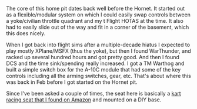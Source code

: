 The core of this home pit dates back well before the Hornet.  It started out as a flexible/modular system on which I
could easily swap controls between a yoke/civilian throttle quadrant and my t Flight HOTAS at the time.  It also had
to easily slide out of the way and fit in a corner of the basement, which this does nicely.

When I got back into flight sims after a multiple-decade hiatus I expected to play mostly XPlane/MSFX (thus the yoke), but then I found
WarThunder, and racked up several hundred hours and got pretty good.  And then I found DCS and the time sink/spending
really increased.  I got a TM Warthog and built a simple switch box for the A-10C module that had some of the key controls
including all the arming switches, gear, etc.  That's about where this was back in Feb before I got started on the
Hornet pit.

Since I've been asked a couple of times, the seat here is basically a [kart racing seat that I found on
Amazon](https://www.amazon.com/gp/product/B007VRCTD6/ref=ppx_yo_dt_b_search_asin_title?ie=UTF8&psc=1) and mounted on
a DIY base.
